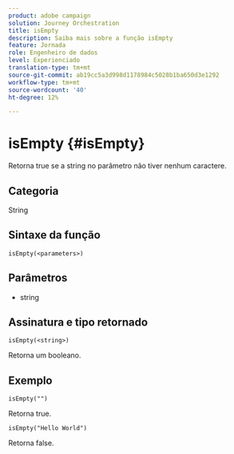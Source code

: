 ```yaml
---
product: adobe campaign
solution: Journey Orchestration
title: isEmpty
description: Saiba mais sobre a função isEmpty
feature: Jornada
role: Engenheiro de dados
level: Experienciado
translation-type: tm+mt
source-git-commit: ab19cc5a3d998d1178984c5028b1ba650d3e1292
workflow-type: tm+mt
source-wordcount: '40'
ht-degree: 12%

---
```



# isEmpty {#isEmpty}

Retorna true se a string no parâmetro não tiver nenhum caractere.

## Categoria

String

## Sintaxe da função

`isEmpty(<parameters>)`

## Parâmetros

* string

## Assinatura e tipo retornado

`isEmpty(<string>)`

Retorna um booleano.

## Exemplo

`isEmpty("")`

Retorna true.

`isEmpty("Hello World")`

Retorna false.
